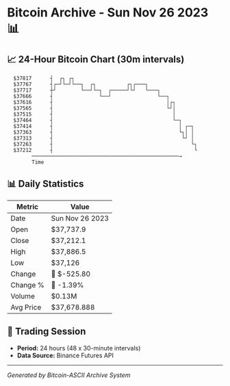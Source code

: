# Bitcoin Archive - Sun Nov 26 2023 📊

## 📈 24-Hour Bitcoin Chart (30m intervals)

```
  $37817      ┤  ┌┐ ┌┐                                         
  $37767      ┤┌─┘└─┘└──┐  ┌┐          ┌┐┌───┐                 
  $37717      ┼┘        └──┘└─┐  ┌─────┘└┘   └───┐             
  $37666      ┤               └──┘               └──┐          
  $37616      ┤                                     │┌┐        
  $37565      ┤                                     └┘│        
  $37515      ┤                                       │        
  $37464      ┤                                       └─┐      
  $37414      ┤                                         │ ┌─┐  
  $37363      ┤                                         └┐│ │  
  $37313      ┤                                          └┘ │  
  $37263      ┤                                             └┐ 
  $37212      ┤                                              └ 
        ────────────────────────────────────────────────→
        Time
```

## 📊 Daily Statistics

| Metric | Value |
|--------|-------|
| Date | Sun Nov 26 2023 |
| Open | $37,737.9 |
| Close | $37,212.1 |
| High | $37,886.5 |
| Low | $37,126 |
| Change | 🔴 $-525.80 |
| Change % | 🔴 -1.39% |
| Volume | $0.13M |
| Avg Price | $37,678.888 |

## 📅 Trading Session

- **Period:** 24 hours (48 x 30-minute intervals)
- **Data Source:** Binance Futures API

---
*Generated by Bitcoin-ASCII Archive System*
